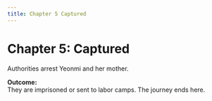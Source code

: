 ```yaml
---
title: Chapter 5 Captured
---
```


# Chapter 5: Captured

Authorities arrest Yeonmi and her mother.

**Outcome:**  
They are imprisoned or sent to labor camps. The journey ends here.
